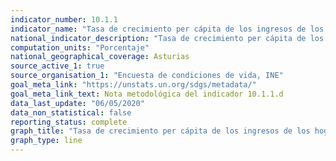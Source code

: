 ```yaml
---
indicator_number: 10.1.1
indicator_name: "Tasa de crecimiento per cápita de los ingresos de los hogares de la población total"
national_indicator_description: "Tasa de crecimiento per cápita de los ingresos de los hogares de la población total"
computation_units: "Porcentaje"
national_geographical_coverage: Asturias
source_active_1: true
source_organisation_1: "Encuesta de condiciones de vida, INE"
goal_meta_link: "https://unstats.un.org/sdgs/metadata/"
goal_meta_link_text: Nota metodológica del indicador 10.1.1.d
data_last_update: "06/05/2020"
data_non_statistical: false
reporting_status: complete
graph_title: "Tasa de crecimiento per cápita de los ingresos de los hogares de la población total"
graph_type: line
---
```

